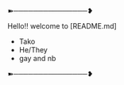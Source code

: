 ➽───────────────❥

Hello!!
welcome to [README.md]

- Tako
- He/They
- gay and nb

➽───────────────❥
